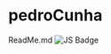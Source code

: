 # pedroCunha
ReadMe.md
![JS Badge](https://img.shields.io/badge/JS-%23f7df1e?style=flat-square&logo=javascript)

